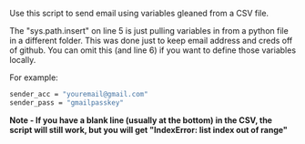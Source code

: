 Use this script to send email using variables gleaned from a CSV file.

The "sys.path.insert" on line 5 is just pulling variables in from a python file in a different folder.  This was done just to keep email address and creds off of github.  You can omit this (and line 6) if you want to define those variables locally.

For example:

```sh
sender_acc = "youremail@gmail.com"
sender_pass = "gmailpasskey"
```

**Note - If you have a blank line (usually at the bottom) in the CSV, the script will still work, but you will get "IndexError: list index out of range"** 